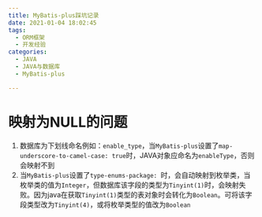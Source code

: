 ```yaml
---
title: MyBatis-plus踩坑记录
date: 2021-01-04 18:02:45
tags:
  - ORM框架
  - 开发经验
categories:
  - JAVA
  - JAVA与数据库
  - MyBatis-plus

---
```


# 映射为NULL的问题

1. 数据库为下划线命名例如：`enable_type`，当`MyBatis-plus`设置了`map-underscore-to-camel-case: true`时，JAVA对象应命名为`enableType`，否则会映射不到
2. 当`MyBatis-plus`设置了`type-enums-package: `时，会自动映射到枚举类，当枚举类的值为`Integer`，但数据库该字段的类型为`Tinyint(1)`时，会映射失败。因为java在获取`Tinyint(1)`类型的表对象时会转化为`Boolean`。可将该字段类型改为`Tinyint(4)`，或将枚举类型的值改为`Boolean`